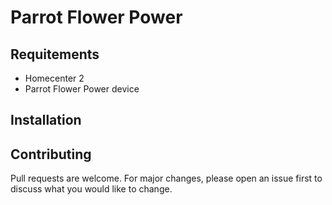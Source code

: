 # Parrot Flower Power

## Requitements
- Homecenter 2
- Parrot Flower Power device

## Installation

## Contributing
Pull requests are welcome. For major changes, please open an issue first to discuss what you would like to change.
